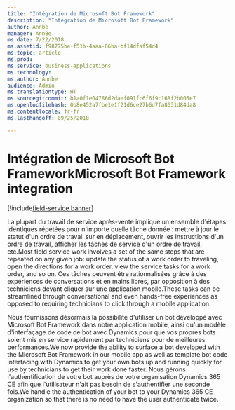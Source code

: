 ```yaml
---
title: "Intégration de Microsoft Bot Framework"
description: "Intégration de Microsoft Bot Framework"
author: Annbe
manager: AnnBe
ms.date: 7/22/2018
ms.assetid: f98775be-f51b-4aaa-86ba-bf14dfaf54d4
ms.topic: article
ms.prod: 
ms.service: business-applications
ms.technology: 
ms.author: Annbe
audience: Admin
ms.translationtype: HT
ms.sourcegitcommit: b1a0f1e04786d2daef091fc6f6f9c168f2b005e7
ms.openlocfilehash: 0b8e452a7fbe1e1f21d6ce27b6d7fa8631d84da8
ms.contentlocale: fr-fr
ms.lasthandoff: 09/25/2018

---
```

#  <a name="microsoft-bot-framework-integration"></a><span data-ttu-id="e9d97-103">Intégration de Microsoft Bot Framework</span><span class="sxs-lookup"><span data-stu-id="e9d97-103">Microsoft Bot Framework integration</span></span>

[!include[field-service banner](../../../includes/field-service.md)]




<span data-ttu-id="e9d97-104">La plupart du travail de service après-vente implique un ensemble d'étapes identiques répétées pour n'importe quelle tâche donnée : mettre à jour le statut d'un ordre de travail sur en déplacement, ouvrir les instructions d'un ordre de travail, afficher les tâches de service d'un ordre de travail, etc.</span><span class="sxs-lookup"><span data-stu-id="e9d97-104">Most field service work involves a set of the same steps that are repeated on any given job: update the status of a work order to traveling, open the directions for a work order, view the service tasks for a work order, and so on.</span></span> <span data-ttu-id="e9d97-105">Ces tâches peuvent être rationnalisées grâce à des expériences de conversations et en mains libres, par opposition à des techniciens devant cliquer sur une application mobile.</span><span class="sxs-lookup"><span data-stu-id="e9d97-105">These tasks can be streamlined through conversational and even hands-free experiences as opposed to requiring technicians to click through a mobile application.</span></span> 

<span data-ttu-id="e9d97-106">Nous fournissons désormais la possibilité d'utiliser un bot développé avec Microsoft Bot Framework dans notre application mobile, ainsi qu'un modèle d'interfaçage de code de bot avec Dynamics pour que vos propres bots soient mis en service rapidement par techniciens pour de meilleures performances.</span><span class="sxs-lookup"><span data-stu-id="e9d97-106">We now provide the ability to surface a bot developed with the Microsoft Bot Framework in our mobile app as well as template bot code interfacing with Dynamics to get your own bots up and running quickly for use by technicians to get their work done faster.</span></span> <span data-ttu-id="e9d97-107">Nous gérons l'authentification de votre bot auprès de votre organisation Dynamics 365 CE afin que l'utilisateur n'ait pas besoin de s'authentifier une seconde fois.</span><span class="sxs-lookup"><span data-stu-id="e9d97-107">We handle the authentication of your bot to your Dynamics 365 CE organization so that there is no need to have the user authenticate twice.</span></span>



